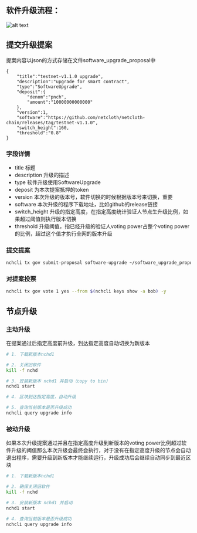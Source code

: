 ## 软件升级流程：
![alt text](https://drive.google.com/file/d/1GcXPk_eFDrrTv0arW6UXWef9nO7FOJuZ/view?usp=sharing)

## 提交升级提案
提案内容以json的方式存储在文件software_upgrade_proposal中
``` text
{
    "title":"testnet-v1.1.0 upgrade",
    "description":"upgrade for smart contract",
    "type":"SoftwareUpgrade",
    "deposit":{
        "denom":"pnch",
        "amount":"10000000000000"
    },
    "version":1,
    "software":"https://github.com/netcloth/netcloth-chain/releases/tag/testnet-v1.1.0",
    "switch_height":160,
    "threshold":"0.8"
}
```

### 字段详情
- title 标题
- description 升级的描述
- type 软件升级使用SoftwareUpgrade
- deposit 为本次提案抵押的token
- version 本次升级的版本号，软件切换的时候根据版本号来切换，重要
- software 本次升级的程序下载地址，比如github的release链接
- switch_height 升级的指定高度，在指定高度统计验证人节点生升级比例，如果超过阈值则执行版本切换
- threshold 升级阈值，指已经升级的验证人voting power占整个voting power的比例，超过这个值才执行全网的版本升级

### 提交提案
``` sh
nchcli tx gov submit-proposal software-upgrade ~/software_upgrade_proposal --from $(nchcli keys show -a bob) -y
```

### 对提案投票
``` sh
nchcli tx gov vote 1 yes --from $(nchcli keys show -a bob) -y
```

## 节点升级
### 主动升级
在提案通过后指定高度前升级，到达指定高度自动切换为新版本
``` sh
# 1. 下载新版本nchd1

# 2. 关闭旧软件
kill -f nchd

# 3. 安装新版本 nchd1 并启动（copy to bin）
nchd1 start

# 4. 区块到达指定高度，自动升级

# 5. 查询当前版本是否升级成功
nchcli query upgrade info
```

### 被动升级
如果本次升级提案通过并且在指定高度升级到新版本的voting power比例超过软件升级的阈值那么本次升级会最终会执行，对于没有在指定高度升级的节点会自动退出程序，需要升级到新版本才能继续运行，升级成功后会继续自动同步到最近区块

``` sh
# 1. 下载新版本nchd1

# 2. 确保关闭旧软件
kill -f nchd

# 3. 安装新版本 nchd1 并启动
nchd1 start

# 4. 查询当前版本是否升级成功
nchcli query upgrade info
```

